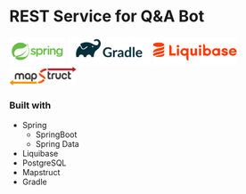 # REST Service for Q&A Bot

<img src="springio.png" width="100" alt="Spring"> 
<img src="gradle.png" width="150" alt="Spring">
<img src="liquibase.png" width="150" alt="Liquibase">
<img src="mapstruct.png" width="120" alt="Mapstruct">

### Built with
 - Spring
   - SpringBoot
   - Spring Data
 - Liquibase
 - PostgreSQL
 - Mapstruct
 - Gradle
